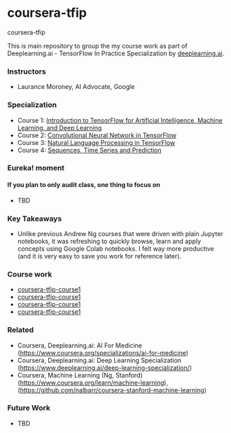 # coursera-tfip
coursera-tfip

This is main repository to group the my course work as part of Deeplearning.ai - TensorFlow In Practice Specialization by [deeplearning.ai](https://www.coursera.org/specializations/tensorflow-in-practice).

### Instructors
- Laurance Moroney, AI Advocate, Google

### Specialization
- Course 1:  [Introduction to TensorFlow for Artificial Intelligence, Machine Learning, and Deep Learning](https://www.coursera.org/learn/introduction-tensorflow)
- Course 2:  [Convolutional Neural Network in TensorFlow](https://www.coursera.org/learn/convolutional-neural-networks-tensorflow)
- Course 3:  [Natural Language Processing in TensorFlow](https://www.coursera.org/learn/natural-language-processing-tensorflow)
- Course 4:  [Sequences, Time Series and Prediction](https://www.coursera.org/learn/tensorflow-sequences-time-series-and-prediction)

### Eureka! moment
#### If you plan to only audit class, one thing to focus on
* TBD

### Key Takeaways
* Unlike previous Andrew Ng courses that were driven with plain Jupyter notebooks, it was refreshing to quickly browse, learn and apply concepts using Google Colab notebooks.  I felt way more productive (and it is very easy to save you work for reference later).

### Course work
* [coursera-tfip-course1](https://github.com/nalbarr/coursera-tfip-course1)
* [coursera-tfip-course1](https://github.com/nalbarr/coursera-tfip-course2)
* [coursera-tfip-course1](https://github.com/nalbarr/coursera-tfip-course3)
* [coursera-tfip-course1](https://github.com/nalbarr/coursera-tfip-course4)


### Related
* Coursera, Deeplearning.ai: AI For Medicine (https://www.coursera.org/specializations/ai-for-medicine)
* Coursera, Deeplearning.ai: Deep Learning Specialization (https://www.deeplearning.ai/deep-learning-specialization/)
* Coursera, Machine Learning (Ng, Stanford) (https://www.coursera.org/learn/machine-learning), (https://github.com/nalbarr/coursera-stanford-machine-learning)

### Future Work
* TBD